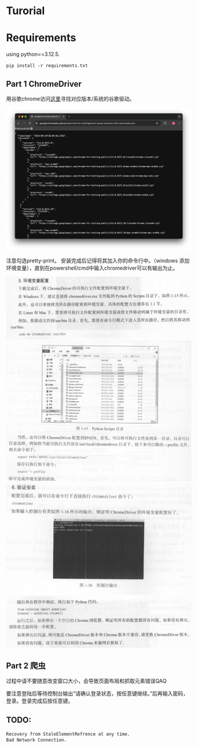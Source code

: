 Turorial
===

# Requirements
using python==3.12.5.

```bash=
pip install -r requirements.txt
```

## Part 1 ChromeDriver
用谷歌chrome访问[这里](https://googlechromelabs.github.io/chrome-for-testing/known-good-versions-with-downloads.json)寻找对应版本/系统的谷歌驱动。

![alt text](<1.png>)

注意勾选pretty-print。
安装完成后记得将其加入你的命令行中。（windows 添加环境变量），直到在powershell/cmd中输入chromedriver可以有输出为止。

![alt text](<2.png>)
![alt text](<3.png>)
![alt text](<4.png>)
![alt text](<5.png>)

## Part 2 爬虫

过程中请不要随意改变窗口大小，会导致页面布局和抓取元素错误QAQ

要注意登陆后等待控制台输出“请确认登录状态，按任意键继续。”后再输入密码，登录。登录完成后按任意键。

## TODO:
    Recovery from StaleElementRefrence at any time.
    Bad Network Connection.
    
